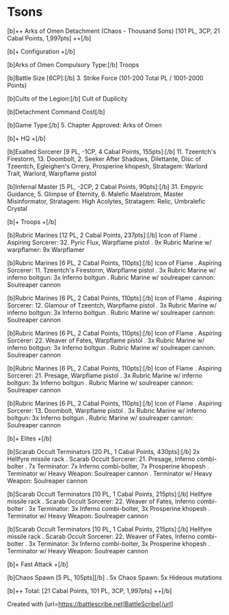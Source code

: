 # Tsons

[b]++ Arks of Omen Detachment (Chaos - Thousand Sons) [101 PL, 3CP, 21 Cabal Points, 1,997pts] ++[/b]

[b]+ Configuration +[/b]

[b]Arks of Omen Compulsory Type:[/b] Troops

[b]Battle Size [6CP]:[/b] 3. Strike Force (101-200 Total PL / 1001-2000 Points) 

[b]Cults of the Legion:[/b] Cult of Duplicity

[b]Detachment Command Cost[/b]

[b]Game Type:[/b] 5. Chapter Approved: Arks of Omen

[b]+ HQ +[/b]

[b]Exalted Sorcerer [9 PL, -1CP, 4 Cabal Points, 155pts]:[/b] 11. Tzeentch's Firestorm, 13. Doombolt, 2. Seeker After Shadows, Dilettante, Disc of Tzeentch, Egleighen's Orrery, Prosperine khopesh, Stratagem: Warlord Trait, Warlord, Warpflame pistol

[b]Infernal Master [5 PL, -2CP, 2 Cabal Points, 90pts]:[/b] 31. Empyric Guidance, 5. Glimpse of Eternity, 6. Malefic Maelstrom, Master Misinformator, Stratagem: High Acolytes, Stratagem: Relic, Umbralefic Crystal

[b]+ Troops +[/b]

[b]Rubric Marines [12 PL, 2 Cabal Points, 237pts]:[/b] Icon of Flame
. Aspiring Sorcerer: 32. Pyric Flux, Warpflame pistol
. 9x Rubric Marine w/ warpflamer: 9x Warpflamer

[b]Rubric Marines [6 PL, 2 Cabal Points, 110pts]:[/b] Icon of Flame
. Aspiring Sorcerer: 11. Tzeentch's Firestorm, Warpflame pistol
. 3x Rubric Marine w/ inferno boltgun: 3x Inferno boltgun
. Rubric Marine w/ soulreaper cannon: Soulreaper cannon

[b]Rubric Marines [6 PL, 2 Cabal Points, 110pts]:[/b] Icon of Flame
. Aspiring Sorcerer: 12. Glamour of Tzeentch, Warpflame pistol
. 3x Rubric Marine w/ inferno boltgun: 3x Inferno boltgun
. Rubric Marine w/ soulreaper cannon: Soulreaper cannon

[b]Rubric Marines [6 PL, 2 Cabal Points, 110pts]:[/b] Icon of Flame
. Aspiring Sorcerer: 22. Weaver of Fates, Warpflame pistol
. 3x Rubric Marine w/ inferno boltgun: 3x Inferno boltgun
. Rubric Marine w/ soulreaper cannon: Soulreaper cannon

[b]Rubric Marines [6 PL, 2 Cabal Points, 110pts]:[/b] Icon of Flame
. Aspiring Sorcerer: 21. Presage, Warpflame pistol
. 3x Rubric Marine w/ inferno boltgun: 3x Inferno boltgun
. Rubric Marine w/ soulreaper cannon: Soulreaper cannon

[b]Rubric Marines [6 PL, 2 Cabal Points, 110pts]:[/b] Icon of Flame
. Aspiring Sorcerer: 13. Doombolt, Warpflame pistol
. 3x Rubric Marine w/ inferno boltgun: 3x Inferno boltgun
. Rubric Marine w/ soulreaper cannon: Soulreaper cannon

[b]+ Elites +[/b]

[b]Scarab Occult Terminators [20 PL, 1 Cabal Points, 430pts]:[/b] 2x Hellfyre missile rack
. Scarab Occult Sorcerer: 21. Presage, Inferno combi-bolter
. 7x Terminator: 7x Inferno combi-bolter, 7x Prosperine khopesh
. Terminator w/ Heavy Weapon: Soulreaper cannon
. Terminator w/ Heavy Weapon: Soulreaper cannon

[b]Scarab Occult Terminators [10 PL, 1 Cabal Points, 215pts]:[/b] Hellfyre missile rack
. Scarab Occult Sorcerer: 22. Weaver of Fates, Inferno combi-bolter
. 3x Terminator: 3x Inferno combi-bolter, 3x Prosperine khopesh
. Terminator w/ Heavy Weapon: Soulreaper cannon

[b]Scarab Occult Terminators [10 PL, 1 Cabal Points, 215pts]:[/b] Hellfyre missile rack
. Scarab Occult Sorcerer: 22. Weaver of Fates, Inferno combi-bolter
. 3x Terminator: 3x Inferno combi-bolter, 3x Prosperine khopesh
. Terminator w/ Heavy Weapon: Soulreaper cannon

[b]+ Fast Attack +[/b]

[b]Chaos Spawn [5 PL, 105pts][/b]
. 5x Chaos Spawn: 5x Hideous mutations

[b]++ Total: [21 Cabal Points, 101 PL, 3CP, 1,997pts] ++[/b]

Created with [url=https://battlescribe.net]BattleScribe[/url]

